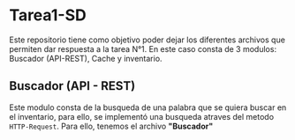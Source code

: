 # Tarea1-SD
Este repositorio tiene como objetivo poder dejar los diferentes archivos que permiten dar respuesta a la tarea N°1. En este caso consta de 3 modulos: Buscador (API-REST), Cache y inventario.




## Buscador (API - REST)
Este modulo consta de la busqueda de una palabra que se quiera buscar en el inventario, para ello, se implementó una busqueda atraves del metodo `HTTP-Request`.
Para ello, tenemos el archivo **"Buscador"**





